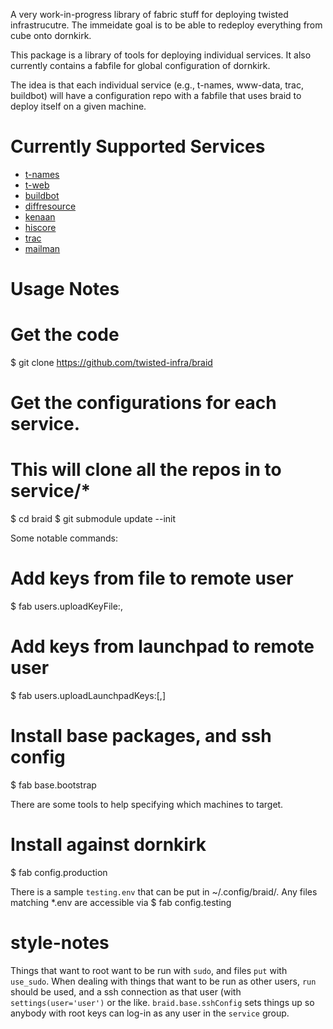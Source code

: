 A very work-in-progress library of fabric stuff for deploying twisted
infrastrucutre. The immeidate goal is to be able to redeploy everything from
cube onto dornkirk.

This package is a library of tools for deploying individual services. It also
currently contains a fabfile for global configuration of dornkirk.

The idea is that each individual service (e.g., t-names, www-data, trac,
buildbot) will have a configuration repo with a fabfile that uses braid to
deploy itself on a given machine.


Currently Supported Services
============================

- [t-names](https://github.com/twisted-infra/t-names)
- [t-web](https://github.com/twisted-infra/t-web)
- [buildbot](https://github.com/twisted-infra/twisted-buildbot-configuration)
- [diffresource](https://code.launchpad.net/~tom.prince/twisted-trac-integration/braided-diffresource)
- [kenaan](https://github.com/twisted-infra/kenaan)
- [hiscore](https://twistedmatrix.com/~tomprince/hiscore)
- [trac](https://github.com/twisted-infra/trac-config)
- [mailman](https://github.com/twisted-infra/mailman-config)

Usage Notes
===========

# Get the code
$ git clone https://github.com/twisted-infra/braid
# Get the configurations for each service.
# This will clone all the repos in to service/*
$ cd braid
$ git submodule update --init

Some notable commands:

# Add keys from file to remote user
$ fab users.uploadKeyFile:<user>,<keyfile>
# Add keys from launchpad to remote user
$ fab users.uploadLaunchpadKeys:<user>[,<launchpadUser>]

# Install base packages, and ssh config
$ fab base.bootstrap

There are some tools to help specifying which machines to target.

# Install against dornkirk
$ fab config.production

There is a sample `testing.env` that can be put in ~/.config/braid/. Any files matching *.env
are accessible via
$ fab config.testing



style-notes
===========
Things that want to root want to be run with `sudo`, and files `put` with
`use_sudo`. When dealing with things that want to be run as other users,
`run` should be used, and a ssh connection as that user (with
`settings(user='user')` or the like. `braid.base.sshConfig` sets things up so
anybody with root keys can log-in as any user in the `service` group.
